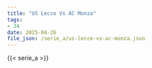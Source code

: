 ```yaml
---
title: "US Lecce Vs AC Monza"
tags:
- 34
date: 2025-04-26
file_json: /serie_a/us-lecce-vs-ac-monza.json
---
```


{{< serie_a >}}
